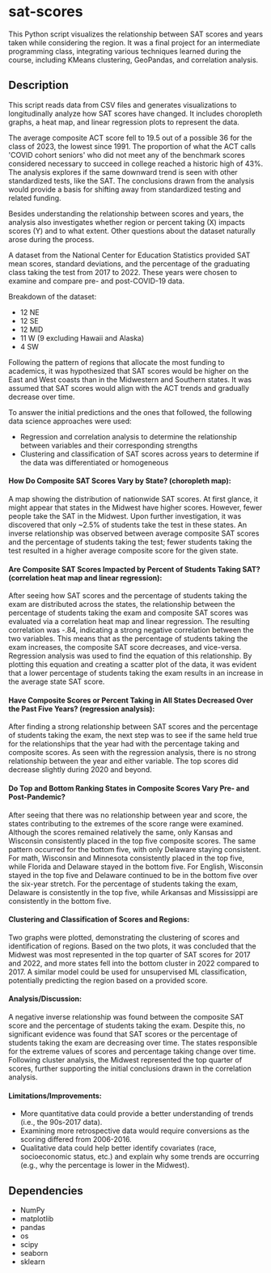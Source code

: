 # sat-scores
This Python script visualizes the relationship between SAT scores and years taken while considering the region. It was a final project for an intermediate programming class, integrating various techniques learned during the course, including KMeans clustering, GeoPandas, and correlation analysis. 

## Description

This script reads data from CSV files and generates visualizations to longitudinally analyze how SAT scores have changed. It includes choropleth graphs, a heat map, and linear regression plots to represent the data.

The average composite ACT score fell to 19.5 out of a possible 36 for the class of 2023, the lowest since 1991. The proportion of what the ACT calls 'COVID cohort seniors' who did not meet any of the benchmark scores considered necessary to succeed in college reached a historic high of 43%. The analysis explores if the same downward trend is seen with other standardized tests, like the SAT. The conclusions drawn from the analysis would provide a basis for shifting away from standardized testing and related funding.

Besides understanding the relationship between scores and years, the analysis also investigates whether region or percent taking (X) impacts scores (Y) and to what extent. Other questions about the dataset naturally arose during the process.

A dataset from the National Center for Education Statistics provided SAT mean scores, standard deviations, and the percentage of the graduating class taking the test from 2017 to 2022. These years were chosen to examine and compare pre- and post-COVID-19 data.

Breakdown of the dataset:
- 12 NE
- 12 SE
- 12 MID
- 11 W (9 excluding Hawaii and Alaska)
- 4 SW

Following the pattern of regions that allocate the most funding to academics, it was hypothesized that SAT scores would be higher on the East and West coasts than in the Midwestern and Southern states. It was assumed that SAT scores would align with the ACT trends and gradually decrease over time.

To answer the initial predictions and the ones that followed, the following data science approaches were used:
- Regression and correlation analysis to determine the relationship between variables and their corresponding strengths
- Clustering and classification of SAT scores across years to determine if the data was differentiated or homogeneous

#### How Do Composite SAT Scores Vary by State? (choropleth map):

A map showing the distribution of nationwide SAT scores. At first glance, it might appear that states in the Midwest have higher scores. However, fewer people take the SAT in the Midwest. Upon further investigation, it was discovered that only ~2.5% of students take the test in these states. An inverse relationship was observed between average composite SAT scores and the percentage of students taking the test; fewer students taking the test resulted in a higher average composite score for the given state.

#### Are Composite SAT Scores Impacted by Percent of Students Taking SAT? (correlation heat map and linear regression):

After seeing how SAT scores and the percentage of students taking the exam are distributed across the states, the relationship between the percentage of students taking the exam and composite SAT scores was evaluated via a correlation heat map and linear regression. The resulting correlation was -.84, indicating a strong negative correlation between the two variables. This means that as the percentage of students taking the exam increases, the composite SAT score decreases, and vice-versa. Regression analysis was used to find the equation of this relationship. By plotting this equation and creating a scatter plot of the data, it was evident that a lower percentage of students taking the exam results in an increase in the average state SAT score.

#### Have Composite Scores or Percent Taking in All States Decreased Over the Past Five Years? (regression analysis):

After finding a strong relationship between SAT scores and the percentage of students taking the exam, the next step was to see if the same held true for the relationships that the year had with the percentage taking and composite scores. As seen with the regression analysis, there is no strong relationship between the year and either variable. The top scores did decrease slightly during 2020 and beyond.

#### Do Top and Bottom Ranking States in Composite Scores Vary Pre- and Post-Pandemic?

After seeing that there was no relationship between year and score, the states contributing to the extremes of the score range were examined. Although the scores remained relatively the same, only Kansas and Wisconsin consistently placed in the top five composite scores. The same pattern occurred for the bottom five, with only Delaware staying consistent. For math, Wisconsin and Minnesota consistently placed in the top five, while Florida and Delaware stayed in the bottom five. For English, Wisconsin stayed in the top five and Delaware continued to be in the bottom five over the six-year stretch. For the percentage of students taking the exam, Delaware is consistently in the top five, while Arkansas and Mississippi are consistently in the bottom five.

#### Clustering and Classification of Scores and Regions:

Two graphs were plotted, demonstrating the clustering of scores and identification of regions. Based on the two plots, it was concluded that the Midwest was most represented in the top quarter of SAT scores for 2017 and 2022, and more states fell into the bottom cluster in 2022 compared to 2017. A similar model could be used for unsupervised ML classification, potentially predicting the region based on a provided score.

#### Analysis/Discussion: 

A negative inverse relationship was found between the composite SAT score and the percentage of students taking the exam. Despite this, no significant evidence was found that SAT scores or the percentage of students taking the exam are decreasing over time. The states responsible for the extreme values of scores and percentage taking change over time. Following cluster analysis, the Midwest represented the top quarter of scores, further supporting the initial conclusions drawn in the correlation analysis.

#### Limitations/Improvements: 

- More quantitative data could provide a better understanding of trends (i.e., the 90s-2017 data).
- Examining more retrospective data would require conversions as the scoring differed from 2006-2016.
- Qualitative data could help better identify covariates (race, socioeconomic status, etc.) and explain why some trends are occurring (e.g., why the percentage is lower in the Midwest).

## Dependencies

- NumPy
- matplotlib
- pandas
- os
- scipy
- seaborn
- sklearn
